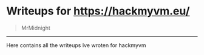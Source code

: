 # Writeups for https://hackmyvm.eu/
>MrMidnight
---------------------------

Here contains all the writeups Ive wroten for hackmyvm
